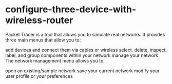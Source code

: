 # configure-three-device-with-wireless-router
Packet Tracer is a tool that allows you to simulate real networks. It provides three main menus that allow you to:

add devices and connect them via cables or wireless
select, delete, inspect, label, and group components within your network
manage your network
The network management menu allows you to:

open an existing/sample network
save your current network
modify your user profile or your preferences
